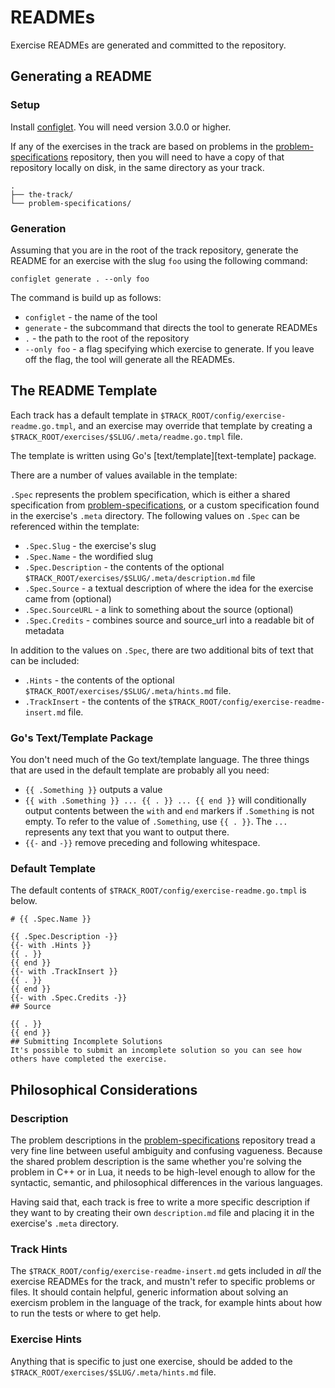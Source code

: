 ﻿# READMEs

Exercise READMEs are generated and committed to the repository.

## Generating a README

### Setup

Install [configlet][]. You will need version 3.0.0 or higher.

If any of the exercises in the track are based on problems in the [problem-specifications][] repository, then you will
need to have a copy of that repository locally on disk, in the same directory as your track.

```
.
├── the-track/
└── problem-specifications/
```

### Generation

Assuming that you are in the root of the track repository, generate the README for an exercise with the slug `foo` using the following command:

```
configlet generate . --only foo
```

The command is build up as follows:

* `configlet` - the name of the tool
* `generate` - the subcommand that directs the tool to generate READMEs
* `.` - the path to the root of the repository
* `--only foo` - a flag specifying which exercise to generate. If you leave off the flag, the tool will generate all the READMEs.


## The README Template

Each track has a default template in `$TRACK_ROOT/config/exercise-readme.go.tmpl`, and an exercise may override that template by creating a `$TRACK_ROOT/exercises/$SLUG/.meta/readme.go.tmpl` file.

The template is written using Go's [text/template][text-template] package.

There are a number of values available in the template:

`.Spec` represents the problem specification, which is either a shared specification from [problem-specifications][], or a custom specification found in the exercise's `.meta` directory. The following values on `.Spec` can be referenced within the template:

- `.Spec.Slug` - the exercise's slug
- `.Spec.Name` - the wordified slug
- `.Spec.Description` - the contents of the optional `$TRACK_ROOT/exercises/$SLUG/.meta/description.md` file
- `.Spec.Source` - a textual description of where the idea for the exercise came from (optional)
- `.Spec.SourceURL` - a link to something about the source (optional)
- `.Spec.Credits` - combines source and source_url into a readable bit of metadata

In addition to the values on `.Spec`, there are two additional bits of text that can be included:

- `.Hints` - the contents of the optional `$TRACK_ROOT/exercises/$SLUG/.meta/hints.md` file.
- `.TrackInsert` - the contents of the `$TRACK_ROOT/config/exercise-readme-insert.md` file.

### Go's Text/Template Package

You don't need much of the Go text/template language. The three things that are used in the default template are probably all you need:

* `{{ .Something }}` outputs a value
* `{{ with .Something }} ... {{ . }} ... {{ end }}` will conditionally output contents between the `with` and `end` markers if `.Something` is not empty. To refer to the value of `.Something`, use `{{ . }}`. The `...` represents any text that you want to output there.
* `{{-` and `-}}` remove preceding and following whitespace.

### Default Template

The default contents of `$TRACK_ROOT/config/exercise-readme.go.tmpl` is below.

```
# {{ .Spec.Name }}

{{ .Spec.Description -}}
{{- with .Hints }}
{{ . }}
{{ end }}
{{- with .TrackInsert }}
{{ . }}
{{ end }}
{{- with .Spec.Credits -}}
## Source

{{ . }}
{{ end }}
## Submitting Incomplete Solutions
It's possible to submit an incomplete solution so you can see how others have completed the exercise.
```

## Philosophical Considerations

### Description

The problem descriptions in the [problem-specifications][problem-specifications] repository tread a very fine line between useful ambiguity and confusing vagueness. Because the shared problem description is the same whether you're solving the problem in C++ or in Lua, it needs to be high-level enough to allow for the syntactic, semantic, and philosophical differences in the various languages.

Having said that, each track is free to write a more specific description if they want to by creating their own `description.md` file and placing it in the exercise's `.meta` directory.

### Track Hints

The `$TRACK_ROOT/config/exercise-readme-insert.md` gets included in _all_ the exercise READMEs for the track, and mustn't refer to specific problems or files. It should contain helpful, generic information about solving an exercism problem in the language of the track, for example hints about how to run the tests or where to get help.

### Exercise Hints

Anything that is specific to just one exercise, should be added to the `$TRACK_ROOT/exercises/$SLUG/.meta/hints.md` file.

[problem-specifications]: https://github.com/exercism/problem-specifications/tree/master/exercises
[configlet]: https://github.com/exercism/configlet
